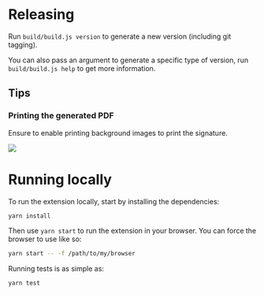 # Releasing

Run `build/build.js version` to generate a new version (including git tagging).

You can also pass an argument to generate a specific type of version, run
`build/build.js help` to get more information.

## Tips

### Printing the generated PDF

Ensure to enable printing background images to print the signature.

![](http://i.imgur.com/Bnnoh0Q.png)

# Running locally

To run the extension locally, start by installing the dependencies:

```bash
yarn install
```

Then use `yarn start` to run the extension in your browser. You can force the browser to use like so:

```bash
yarn start -- -f /path/to/my/browser
```

Running tests is as simple as:

```bash
yarn test
```
